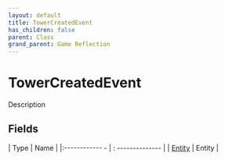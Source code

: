 ```yaml
---
layout: default
title: TowerCreatedEvent
has_children: false
parent: Class
grand_parent: Game Reflection
---
```

# TowerCreatedEvent
Description 

## Fields
| Type | Name |
|:------------ - | : -------------- |
| [Entity](game-reflection/classes/entity.md) | Entity |
